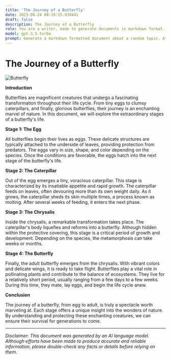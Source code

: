 ```yaml
---
title: 'The Journey of a Butterfly'
date: 2023-08-24 08:19:15.939441
draft: false
description: The Journey of a Butterfly
role: You are a writer, made to generate documents in markdown format. It is very important that all of the documents you generate are in valid markdown format.
model: gpt-3.5-turbo
prompt: Generate a markdown formatted document about a random topic. At the bottom, include a disclaimer explaining that the document was generated by you. The first line of the document should be the title. Make sure that the entire document is in proper markdown format, using a mix of various tags to make the document visually appealing.
---
```


# The Journey of a Butterfly

![Butterfly](https://images.unsplash.com/photo-1566814619877-27ae48deedbf)

**Introduction**

Butterflies are magnificent creatures that undergo a fascinating transformation throughout their life cycle. From tiny eggs to clumsy caterpillars, and finally, glorious butterflies, their journey is an enchanting marvel of nature. In this document, we will explore the extraordinary stages of a butterfly's life.

**Stage 1: The Egg**

All butterflies begin their lives as eggs. These delicate structures are typically attached to the underside of leaves, providing protection from predators. The eggs vary in size, shape, and color depending on the species. Once the conditions are favorable, the eggs hatch into the next stage of the butterfly's life.

**Stage 2: The Caterpillar**

Out of the egg emerges a tiny, voracious caterpillar. This stage is characterized by its insatiable appetite and rapid growth. The caterpillar feeds on leaves, often devouring more than its own weight daily. As it grows, the caterpillar sheds its skin multiple times, a process known as molting. After several weeks of feeding, it enters the next phase.

**Stage 3: The Chrysalis**

Inside the chrysalis, a remarkable transformation takes place. The caterpillar's body liquefies and reforms into a butterfly. Although hidden within the protective covering, this stage is a critical period of growth and development. Depending on the species, the metamorphosis can take weeks or months.

**Stage 4: The Butterfly**

Finally, the adult butterfly emerges from the chrysalis. With vibrant colors and delicate wings, it is ready to take flight. Butterflies play a vital role in pollinating plants and contribute to the balance of ecosystems. They live for a relatively short period, usually ranging from a few days to a few weeks. During this time, they mate, lay eggs, and begin the life cycle anew.

**Conclusion**

The journey of a butterfly, from egg to adult, is truly a spectacle worth marveling at. Each stage offers a unique insight into the wonders of nature. By understanding and protecting these enchanting creatures, we can ensure their survival for generations to come.

---

*Disclaimer: This document was generated by an AI language model. Although efforts have been made to produce accurate and reliable information, please double-check any facts or details before relying on them.*
